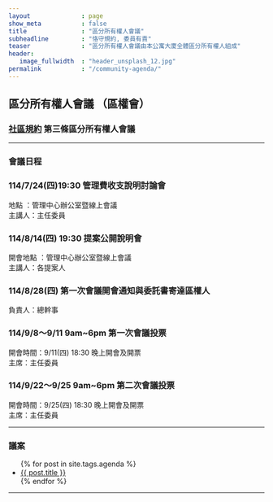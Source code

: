 ```yaml
---
layout              : page
show_meta           : false
title               : "區分所有權人會議"
subheadline         : "恪守規約, 委員有責"
teaser              : "區分所有權人會議由本公寓大廈全體區分所有權人組成"
header:
   image_fullwidth  : "header_unsplash_12.jpg"
permalink           : "/community-agenda/"
---
```

## 區分所有權人會議 （區權會）

### [社區規約](https://coconutcity30050.github.io/community/rules/rules/) 第三條區分所有權人會議

---
### 會議日程

### 114/7/24(四)19:30 管理費收支說明討論會 
地點 ：管理中心辦公室暨線上會議<br>
主講人：主任委員 <br>

### 114/8/14(四) 19:30 提案公開說明會
開會地點 ：管理中心辦公室暨線上會議 <br>
主講人：各提案人 <br>

### 114/8/28(四) 第一次會議開會通知與委託書寄達區權人
負責人：總幹事 <br>

### 114/9/8～9/11 9am~6pm 第一次會議投票
開會時間：9/11(四) 18:30 晚上開會及開票<br>
主席：主任委員 <br>

### 114/9/22～9/25 9am~6pm 第二次會議投票
開會時間：9/25(四) 18:30 晚上開會及開票<br>
主席：主任委員 <br>

---
### 議案

<ul>
    {% for post in site.tags.agenda %}
    <li><a href="{{ site.url }}{{ site.baseurl }}{{ post.url }}">{{ post.title }}</a></li>
    {% endfor %}
</ul>

---
